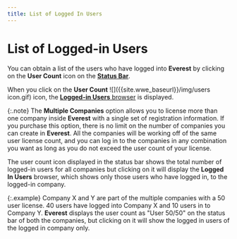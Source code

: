 ```yaml
---
title: List of Logged In Users
---
```


# List of Logged-in Users


You can obtain a list of the users who have logged into **Everest**  by clicking on the **User Count**  icon on the [**Status 
 Bar**]({{site.wwe_baseurl}}/everest-client/main-window/status_bar.html).


When you click on the **User Count** ![]({{site.wwe_baseurl}}/img/users icon.gif) icon, the [**Logged-in Users** browser]({{site.wwe_baseurl}}/misc/the_logged_in_users_browser.html)  is displayed.


{:.note}
The **Multiple Companies** option  allows you to license more than one company inside **Everest**  with a single set of registration information. If you purchase this option,  there is no limit on the number of companies you can create in **Everest**.  All the companies will be working off of the same user license count,  and you can log in to the companies in any combination you want as long  as you do not exceed the user count of your license.


The user count icon displayed in the status bar shows the total number  of logged-in users for all companies but clicking on it will display the  **Logged In Users** browser, which  shows only those users who have logged in, to the logged-in company.


{:.example}
Company X and Y are part of the multiple companies with a 50 user license.  40 users have logged into Company X and 10 users in to Company Y. **Everest** displays the user count as "User  50/50" on the status bar of both the companies, but clicking on it  will show the logged in users of the logged in company only.
